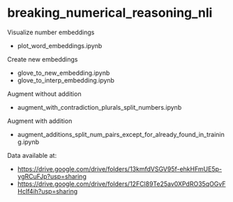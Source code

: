 # breaking_numerical_reasoning_nli

Visualize number embeddings
- plot_word_embeddings.ipynb

Create new embeddings
- glove_to_new_embedding.ipynb
- glove_to_interp_embedding.ipynb

Augment without addition 
- augment_with_contradiction_plurals_split_numbers.ipynb 

Augment with addition 
- augment_additions_split_num_pairs_except_for_already_found_in_training.ipynb 

Data available at:
- https://drive.google.com/drive/folders/13kmfdVSGV95f-ehkHFmUE5p-ygRCuFJp?usp=sharing
- https://drive.google.com/drive/folders/12FCl89Te25av0XPdRO35qOGvFHcIf4ih?usp=sharing 
